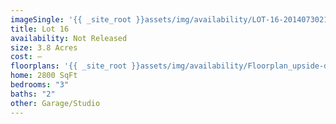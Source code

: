 ```yaml
---
imageSingle: '{{ _site_root }}assets/img/availability/LOT-16-20140730214441.png'
title: Lot 16
availability: Not Released
size: 3.8 Acres
cost: —
floorplans: '{{ _site_root }}assets/img/availability/Floorplan_upside-down-20140801131225.jpg'
home: 2800 SqFt
bedrooms: "3"
baths: "2"
other: Garage/Studio
---
```

